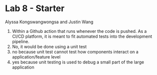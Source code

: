 # Lab 8 - Starter

Alyssa Kongswangwongsa and Justin Wang

1) Within a Github action that runs whenever the code is pushed. As a CI/CD platform, it is meant to fit automated tests into the development pipeline.
2) No, it would be done using a unit test
3) no because unit test cannot test how components interact on a application/feature level
4) yes because unit testing is used to debug a small part of the large application